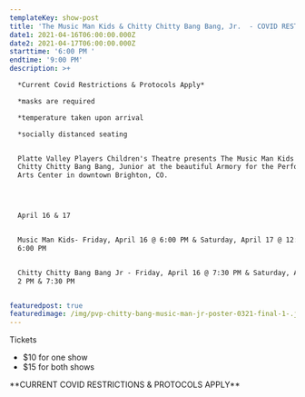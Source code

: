 ```yaml
---
templateKey: show-post
title: 'The Music Man Kids & Chitty Chitty Bang Bang, Jr.  - COVID RESTRICTIONS APPLY'
date1: 2021-04-16T06:00:00.000Z
date2: 2021-04-17T06:00:00.000Z
starttime: '6:00 PM '
endtime: '9:00 PM'
description: >+

  *Current Covid Restrictions & Protocols Apply*

  *masks are required

  *temperature taken upon arrival

  *socially distanced seating


  Platte Valley Players Children's Theatre presents The Music Man Kids and
  Chitty Chitty Bang Bang, Junior at the beautiful Armory for the Performing
  Arts Center in downtown Brighton, CO.  




  April 16 & 17 


  Music Man Kids- Friday, April 16 @ 6:00 PM & Saturday, April 17 @ 12:30 PM &
  6:00 PM


  Chitty Chitty Bang Bang Jr - Friday, April 16 @ 7:30 PM & Saturday, April 17 @
  2 PM & 7:30 PM


featuredpost: true
featuredimage: /img/pvp-chitty-bang-music-man-jr-poster-0321-final-1-.jpg
---
```

Tickets

* $10 for one show 
* $15 for both shows

\*\*CURRENT COVID RESTRICTIONS & PROTOCOLS APPLY\*\*
